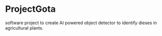 # ProjectGota
software project to create AI powered object detector to identify dieses in agricultural plants.
